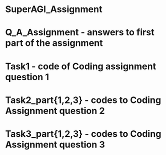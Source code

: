 # SuperAGI_Assignment

# Q_A_Assignment - answers to first part of the assignment
# Task1 - code of Coding assignment question 1
# Task2_part{1,2,3} - codes to Coding Assignment question 2
# Task3_part{1,2,3} - codes to Coding Assignment question 3
